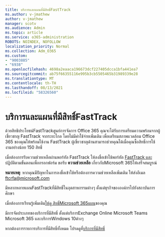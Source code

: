 ```yaml
---
title: บริการและแผนที่มีสิทธิ์FastTrack
ms.author: v-jmathew
author: v-jmathew
manager: scotv
ms.audience: Admin
ms.topic: article
ms.service: o365-administration
ROBOTS: NOINDEX, NOFOLLOW
localization_priority: Normal
ms.collection: Adm_O365
ms.custom:
- "9003885"
- "6938"
ms.openlocfilehash: 4698a2eaaca196673dcf227405dcca1bfa441ea7
ms.sourcegitcommit: ab75f66355116e995b3cb5505465b31989339e28
ms.translationtype: MT
ms.contentlocale: th-TH
ms.lasthandoff: 08/13/2021
ms.locfileid: "58326560"
---
```

# <a name="eligible-services-and-plans-for-fasttrack"></a>บริการและแผนที่มีสิทธิ์FastTrack

ด้วยสิทธิประโยชน์FastTrackศูนย์การจัดการ Office 365 คุณจะได้รับการเตรียมความพร้อมจากผู้เชี่ยวชาญ FastTrack จากระยะไกล โดยไม่มีค่าใช้จ่ายเพิ่มเติม เพื่อเตรียมสภาพแวดล้อม Office 365 ของคุณให้พร้อมใช้งาน FastTrack ผู้เชี่ยวชาญด้านสามารถช่วยคุณได้เมื่อคุณซื้อสิทธิ์การใช้งานอย่างน้อย 150 สิทธิ์

เมื่อต้องการรับความช่วยเหลือผ่านพอร์ทัล FastTrack ให้ลงชื่อเข้าใช้พอร์ทัล [FastTrack และ](https://go.microsoft.com/fwlink/?linkid=2125443)ปฏิบัติตามขั้นตอนเพื่อกรอกฟอร์ม ขอรับ **ความช่วยเหลือ** เกี่ยวกับMicrosoft 365ให้เสร็จสมบูรณ์

**หมายเหตุ**: หากคุณมีปัญหาในการลงชื่อเข้าใช้หรือต้องการความช่วยเหลือเพิ่มเติม ให้ส่งอีเมล [ftcrfa@microsoft.com](mailto:ftcrfa@microsoft.com)

มีหลากหลายแผนFastTrackที่มีสิทธิ์ในอุตสาหกรรมต่างๆ ตั้งแต่ธุรกิจขององค์กรไปยังสถาบันการศึกษา

เมื่อต้องการเรียนรู้เพิ่มเติม[ให้ดู สิทธิ์Microsoft 365แผน](https://go.microsoft.com/fwlink/?linkid=2125459)ของคุณ

มีการจัดประเภทของบริการที่มีสิทธิ์ ตั้งแต่บริการExchange Online Microsoft Teams Microsoft 365 และบริการWindows 10ต่างๆ

หากต้องการรายการบริการที่มีสิทธิ์ทั้งหมด โปรดดูที่[บริการที่มีสิทธิ์](https://go.microsoft.com/fwlink/?linkid=2125636)
